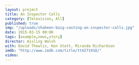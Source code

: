 ```yaml
---
layout: project
title: An Inspector Calls
category: [Television, All]
published: true
img: "/uploads/shaheen-baig-casting-an-inspector-calls.jpg"
date: 2015-03-15 00:00
tags: [example,news,story]
director: Aisling Walsh
with: David Thewlis, Ken Stott, Miranda Richardson 
imdb: "http://www.imdb.com/title/tt4271918/"
video:
---
```




